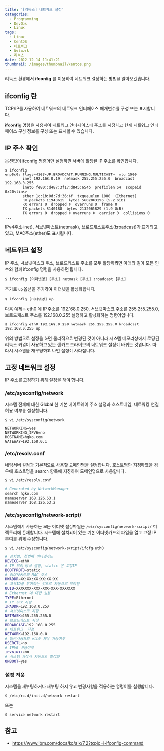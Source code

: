 ```yaml
---
title: '[리눅스] 네트워크 설정'
categories:
  - Programming
  - DevOps
  - Linux
tags:
  - Linux
  - CentOS
  - 네트워크
  - Network
  - 리눅스
date: 2022-12-14 11:41:21
thumbnail: /images/thumbnail/centos.png
---
```


리눅스 환경에서 **ifconfig** 를 이용하여 네트워크 설정하는 방법을 알아보겠습니다.

## ifconfig 란

TCP/IP를 사용하여 네트워크의 네트워크 인터페이스 매개변수를 구성 또는 표시합니다.

**ifconfig** 명령을 사용하여 네트워크 인터페이스에 주소를 지정하고 현재 네트워크 인터페이스 구성 정보를 구성 또는 표시할 수 있습니다.

## IP 주소 확인

옵션없이 ifconfig 명령어만 실행하면 서버에 할당된 IP 주소를 확인합니다.

```shell
$ ifconfig
enp5s0: flags=4163<UP,BROADCAST,RUNNING,MULTICAST>  mtu 1500
        inet 192.168.0.19  netmask 255.255.255.0  broadcast 192.168.0.255
        inet6 fe80::d487:3f17:d845:654b  prefixlen 64  scopeid 0x20<link>
        ether 1c:1b:0d:7d:36:6f  txqueuelen 1000  (Ethernet)
        RX packets 11943615  bytes 5682003196 (5.2 GiB)
        RX errors 0  dropped 0  overruns 0  frame 0
        TX packets 8140188  bytes 2132065829 (1.9 GiB)
        TX errors 0  dropped 0 overruns 0  carrier 0  collisions 0
...
```

IPv4주소(inet), 서브넷마스트(netmask), 브로드캐스트주소(broadcast)가 표기되고 있고, MAC주소(ether)도 표시됩니다.

## 네트워크 설정

IP 주소, 서브넷마스크 주소, 브로드캐스트 주소를 모두 할당하려면 아래와 같이 모든 인수와 함께 ifconfig 명령을 사용하면 됩니다.

```shell
$ ifconfig [이더넷명] [주소] netmask [주소] broadcast [주소]
```

추가로 `up` 옵션을 추가하여 이더넷을 활성화합니다.

```shell
$ ifconfig [이더넷명] up
```

다음 예제는 eth0 에 IP 주소를 192.168.0.250, 서브넷마스크 주소를 255.255.255.0, 브로드캐스트 주소를 192.168.0.255 설정하고 활성화하는 명령어입니다.

```shell
$ ifconfig eth0 192.168.0.250 netmask 255.255.255.0 broadcast 192.168.0.255 up
```

위의 방법으로 설정을 하면 물리적으로 변경된 것이 아니라 시스템 메모리상에서 로딩된 리눅스 커널이 사용하고 있는 랜카드 드라이브의 네트워크 설정이 바뀌는 것입니다.
따라서 시스템을 재부팅하고 나면 설정이 사라집니다.

## 고정 네트워크 설정

IP 주소를 고정하기 위해 설정을 해야 합니다.

### /etc/sysconfig/network

시스템 전체에 대한 Global 한 기본 게이트웨이 주소 설정과 호스트네임, 네트워킹 연결 허용 여부를 설정합니다.

```shell
$ vi /etc/sysconfig/network

NETWORKING=yes
NETWORKING_IPV6=no
HOSTNAME=hgko.com
GATEWAY=192.168.0.1
```

### /etc/resolv.conf

네임서버 설정과 기본적으로 사용할 도메인명을 설정합니다. 호스트명만 지정하였을 경우에 호스트명을 search 항목에 지정하여 도메인명으로 사용합니다.

```shell
$ vi /etc/resolv.conf
```

```bash
# Generated by NetworkManager
search hgko.com
nameserver 168.126.63.1
nameserver 168.126.63.2
```

### /etc/sysconfig/network-script/

시스템에서 사용하는 모든 이더넷 설정파일은 `/etc/sysconfig/network-script/` 디렉토리에 존재합니다. 시스템에 설치되어 있는 기본 이더넷카드의 파일을 열고 고정 IP 부여를 위해 수정합니다.

```shell
$ vi /etc/sysconfig/network-script/ifcfg-eth0
```

```bash
# 장치명, 첫번째 이더넷카드
DEVICE=eth0
# IP 부여 방식 결정, static 은 고정IP
BOOTPROTO=static
# 이더넷카드의 MAC 주소
HWADDR=XX:XX:XX:XX:XX:XX
# 고유ID를 부여하는 것으로 자동으로 부여됨
UUID=XXXXXXX-XXX-XXX-XXX-XXXXXXX
# Ethernet 에 대한 설정
TYPE=Ethernet
# IP 주소 지정
IPADDR=192.168.0.250
# 서브넷마스크 지정
NETMASK=255.255.255.0
# 브로드캐스트 지정
BROADCAST=192.168.0.255
# 네트워크  지정
NETWORK=192.168.0.0
# 일반사용자의 eth0 제어 가능여부
USERCTL=no
# IPV6 사용여부
IPV6INIT=no
# 시스템 시작시 자동으로 활성화
ONBOOT=yes
```

### 설정 적용

시스템을 재부팅하거나 재부팅 하지 않고 변경사항을 적용하는 명령어를 실행합니다.

```shell
$ /etc/rc.d/init.d/network restart
```

또는

```shell
$ service network restart
```

## 참고

- https://www.ibm.com/docs/ko/aix/7.2?topic=i-ifconfig-command
